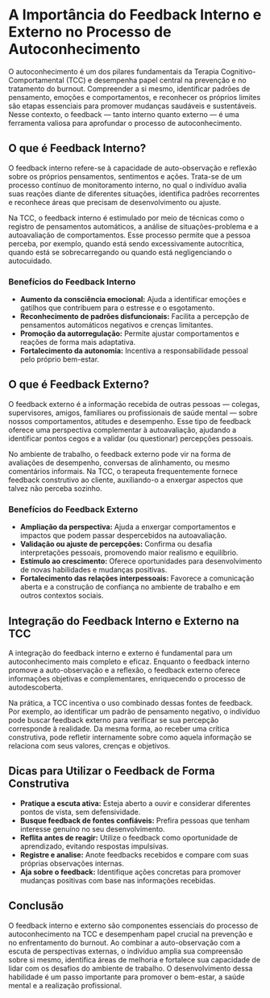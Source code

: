 # A Importância do Feedback Interno e Externo no Processo de Autoconhecimento

O autoconhecimento é um dos pilares fundamentais da Terapia Cognitivo-Comportamental (TCC) e desempenha papel central na prevenção e no tratamento do burnout. Compreender a si mesmo, identificar padrões de pensamento, emoções e comportamentos, e reconhecer os próprios limites são etapas essenciais para promover mudanças saudáveis e sustentáveis. Nesse contexto, o feedback — tanto interno quanto externo — é uma ferramenta valiosa para aprofundar o processo de autoconhecimento.

## O que é Feedback Interno?

O feedback interno refere-se à capacidade de auto-observação e reflexão sobre os próprios pensamentos, sentimentos e ações. Trata-se de um processo contínuo de monitoramento interno, no qual o indivíduo avalia suas reações diante de diferentes situações, identifica padrões recorrentes e reconhece áreas que precisam de desenvolvimento ou ajuste.

Na TCC, o feedback interno é estimulado por meio de técnicas como o registro de pensamentos automáticos, a análise de situações-problema e a autoavaliação de comportamentos. Esse processo permite que a pessoa perceba, por exemplo, quando está sendo excessivamente autocrítica, quando está se sobrecarregando ou quando está negligenciando o autocuidado.

### Benefícios do Feedback Interno

- **Aumento da consciência emocional:** Ajuda a identificar emoções e gatilhos que contribuem para o estresse e o esgotamento.
- **Reconhecimento de padrões disfuncionais:** Facilita a percepção de pensamentos automáticos negativos e crenças limitantes.
- **Promoção da autorregulação:** Permite ajustar comportamentos e reações de forma mais adaptativa.
- **Fortalecimento da autonomia:** Incentiva a responsabilidade pessoal pelo próprio bem-estar.

## O que é Feedback Externo?

O feedback externo é a informação recebida de outras pessoas — colegas, supervisores, amigos, familiares ou profissionais de saúde mental — sobre nossos comportamentos, atitudes e desempenho. Esse tipo de feedback oferece uma perspectiva complementar à autoavaliação, ajudando a identificar pontos cegos e a validar (ou questionar) percepções pessoais.

No ambiente de trabalho, o feedback externo pode vir na forma de avaliações de desempenho, conversas de alinhamento, ou mesmo comentários informais. Na TCC, o terapeuta frequentemente fornece feedback construtivo ao cliente, auxiliando-o a enxergar aspectos que talvez não perceba sozinho.

### Benefícios do Feedback Externo

- **Ampliação da perspectiva:** Ajuda a enxergar comportamentos e impactos que podem passar despercebidos na autoavaliação.
- **Validação ou ajuste de percepções:** Confirma ou desafia interpretações pessoais, promovendo maior realismo e equilíbrio.
- **Estímulo ao crescimento:** Oferece oportunidades para desenvolvimento de novas habilidades e mudanças positivas.
- **Fortalecimento das relações interpessoais:** Favorece a comunicação aberta e a construção de confiança no ambiente de trabalho e em outros contextos sociais.

## Integração do Feedback Interno e Externo na TCC

A integração do feedback interno e externo é fundamental para um autoconhecimento mais completo e eficaz. Enquanto o feedback interno promove a auto-observação e a reflexão, o feedback externo oferece informações objetivas e complementares, enriquecendo o processo de autodescoberta.

Na prática, a TCC incentiva o uso combinado dessas fontes de feedback. Por exemplo, ao identificar um padrão de pensamento negativo, o indivíduo pode buscar feedback externo para verificar se sua percepção corresponde à realidade. Da mesma forma, ao receber uma crítica construtiva, pode refletir internamente sobre como aquela informação se relaciona com seus valores, crenças e objetivos.

## Dicas para Utilizar o Feedback de Forma Construtiva

- **Pratique a escuta ativa:** Esteja aberto a ouvir e considerar diferentes pontos de vista, sem defensividade.
- **Busque feedback de fontes confiáveis:** Prefira pessoas que tenham interesse genuíno no seu desenvolvimento.
- **Reflita antes de reagir:** Utilize o feedback como oportunidade de aprendizado, evitando respostas impulsivas.
- **Registre e analise:** Anote feedbacks recebidos e compare com suas próprias observações internas.
- **Aja sobre o feedback:** Identifique ações concretas para promover mudanças positivas com base nas informações recebidas.

## Conclusão

O feedback interno e externo são componentes essenciais do processo de autoconhecimento na TCC e desempenham papel crucial na prevenção e no enfrentamento do burnout. Ao combinar a auto-observação com a escuta de perspectivas externas, o indivíduo amplia sua compreensão sobre si mesmo, identifica áreas de melhoria e fortalece sua capacidade de lidar com os desafios do ambiente de trabalho. O desenvolvimento dessa habilidade é um passo importante para promover o bem-estar, a saúde mental e a realização profissional.